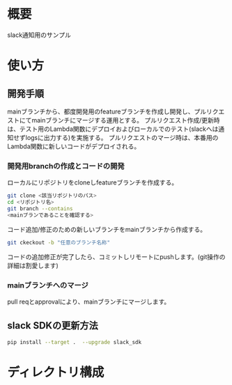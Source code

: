 # 概要
slack通知用のサンプル

# 使い方
## 開発手順
mainブランチから、都度開発用のfeatureブランチを作成し開発し、プルリクエストにてmainブランチにマージする運用とする。
プルリクエスト作成/更新時は、テスト用のLambda関数にデプロイおよびローカルでのテスト(slackへは通知せずlogsに出力する)を実施する。
プルリクエストのマージ時は、本番用のLambda関数に新しいコードがデプロイされる。
### 開発用branchの作成とコードの開発
ローカルにリポジトリをcloneしfeatureブランチを作成する。
```sh
git clone <該当リポジトリのパス>
cd <リポジトリ名>
git branch --contains
<mainブランであることを確認する>
```
コード追加/修正のための新しいブランチをmainブランチから作成する。
```sh
git ckeckout -b "任意のブランチ名称"
```
コードの追加修正が完了したら、コミットしリモートにpushします。(git操作の詳細は割愛します)

### mainブランチへのマージ
pull reqとapprovalにより、mainブランチにマージします。


## slack SDKの更新方法
```sh
pip install --target .  --upgrade slack_sdk
```

# ディレクトリ構成


